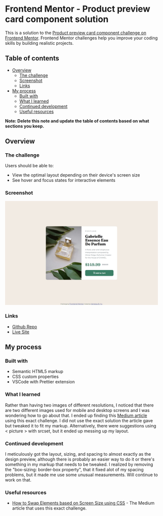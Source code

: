 # Frontend Mentor - Product preview card component solution

This is a solution to the [Product preview card component challenge on Frontend Mentor](https://www.frontendmentor.io/challenges/product-preview-card-component-GO7UmttRfa). Frontend Mentor challenges help you improve your coding skills by building realistic projects.

## Table of contents

- [Overview](#overview)
  - [The challenge](#the-challenge)
  - [Screenshot](#screenshot)
  - [Links](#links)
- [My process](#my-process)
  - [Built with](#built-with)
  - [What I learned](#what-i-learned)
  - [Continued development](#continued-development)
  - [Useful resources](#useful-resources)

**Note: Delete this note and update the table of contents based on what sections you keep.**

## Overview

### The challenge

Users should be able to:

- View the optimal layout depending on their device's screen size
- See hover and focus states for interactive elements

### Screenshot

![Final Result](https://github.com/vanbyu22/Product-preview-card-FM/blob/13a27cb907ca84f9aebb4ecfc56d9c6f2221edec/Screenshot_19-4-2025_productpreviewcard_final.jpeg)

### Links

- [Github Repo](https://github.com/vanbyu22/Product-preview-card-FM)
- [Live Site](https://vanbyu22.github.io/Product-preview-card-FM/)

## My process

### Built with

- Semantic HTML5 markup
- CSS custom properties
- VSCode with Prettier extension

### What I learned

Rather than having two images of different resolutions, I noticed that there are two different images used for mobile and desktop screens and I was wondering how to go about that. I ended up finding this [Medium article](https://medium.com/front-end-weekly/how-to-swap-elements-based-on-screen-size-using-css-b01ec4984ef2) using this exact challenge. I did not use the exact solution the article gave but tweaked it to fit my markup. Alternatively, there were suggestions using < picture > with srcset, but it ended up messing up my layout.



### Continued development

I meticulously got the layout, sizing, and spacing to almost exactly as the design preview, although there is probably an easier way to do it or there's something in my markup that needs to be tweaked. I realized by removing the "box-sizing: border-box property", that it fixed alot of my spacing problems, but it made me use some unusual measurements. Will continue to work on that.



### Useful resources

- [How to Swap Elements based on Screen Size using CSS](https://medium.com/front-end-weekly/how-to-swap-elements-based-on-screen-size-using-css-b01ec4984ef2) - The Medium article that uses this exact challenge.
